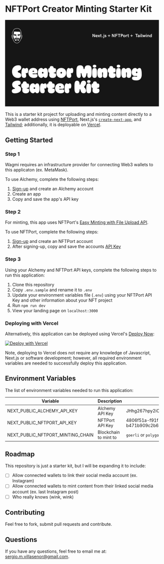 # NFTPort Creator Minting Starter Kit

<img src="public/og.jpg">

This is a starter kit project for uploading and minting content directly to a Web3 wallet address using [NFTPort](https://www.nftport.xyz/), Next.js's [`create-next-app`](https://github.com/vercel/next.js/tree/canary/packages/create-next-app), and [Tailwind](https://tailwindui.com/); additionally, it is deployable on [Vercel](https://vercel.com/).

## Getting Started

### Step 1

Wagmi requires an infrastructure provider for connecting Web3 wallets to this applicaton (ex. MetaMask). 

To use Alchemy, complete the following steps:

1. [Sign-up](https://www.alchemy.com/) and create an Alchemy account
2. Create an app
3. Copy and save the app's API key

### Step 2

For minting, this app uses NFTPort's [Easy Minting with File Upload API](https://docs.nftport.xyz/docs/nftport/b3A6Njg1NTI0Mjc-easy-minting-w-file-upload). 

To use NFTPort, complete the following steps:

1. [Sign-up](https://dashboard.nftport.xyz/sign-up) and create an NFTPort account
2. After signing-up, copy and save the accounts [API Key](https://dashboard.nftport.xyz/api-key)

### Step 3

Using your Alchemy and NFTPort API keys, complete the following steps to run this application:

1. Clone this repository
2. Copy `.env.sample` and rename it to `.env`
3. Update your environment variables file (`.env`) using your NFTPort API Key and other information about your NFT project
4. Run `npm run dev`
5. View your landing page on `localhost:3000`

### Deploying with Vercel

Alternatively, this application can be deployed using Vercel's [Deploy Now](https://vercel.com/docs/deploy-button):

<a href="https://vercel.com/new/clone?repository-url=https%3A%2F%2Fgithub.com%2Fsurgieboi%2Fnftport-nft-portfolio-starter-kit&env=NEXT_PUBLIC_NFTPORT_API_KEY,NEXT_PUBLIC_NFTPORT_NFTS_ADDRESS,NEXT_PUBLIC_NFTPORT_CHAIN,NEXT_PUBLIC_NFTPORT_DISPLAY_QUANTITY,NEXT_PUBLIC_NFTPORT_INCLUDE"><img src="https://vercel.com/button" alt="Deploy with Vercel"/></a>

Note, deploying to Vercel does not require any knowledge of Javascript, Next.js or software development; however, all required environment variables are needed to successfully deploy this application.

## Environment Variables

The list of environment variables needed to run this application:

| Variable        | Description           | Example  |
| ------------- |-------------| -------------|
| NEXT_PUBLIC_ALCHEMY_API_KEY      | Alchemy API Key      |   JHhg267hpy2iOPxcxPOLImqjM8OiZqcwas |
| NEXT_PUBLIC_NFTPORT_API_KEY      | NFTPort API Key      |   4806f51a-f91f-456d-8cb6-b471b909c2b6 |
| NEXT_PUBLIC_NFTPORT_MINTING_CHAIN     | Blockchain to mint to      |   `goerli` or `polygon` |

## Roadmap

This repository is just a starter kit, but I will be expanding it to include:

- [ ] Allow connected wallets to link their social media account (ex. Instagram)
- [ ] Allow connected wallets to mint content from their linked social media account (ex. last Instagram post)
- [ ] Who really knows (wink, wink)

## Contributing

Feel free to fork, submit pull requests and contribute.

## Questions

If you have any questions, feel free to email me at: [sergio.m.villasenor@gmail.com](mailto:sergio.m.villasenor@gmail.com).